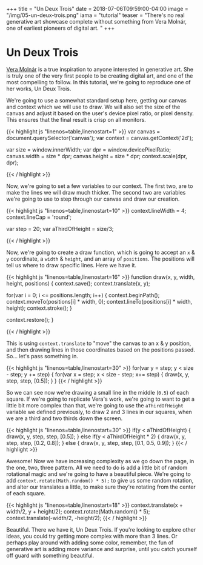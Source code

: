 +++
title = "Un Deux Trois"
date = 2018-07-06T09:59:00-04:00
image = "/img/05-un-deux-trois.png"
iama = "tutorial"
teaser = "There's no real generative art showcase complete without something from Vera Molnár, one of earliest pioneers of digital art. "
+++

# Un Deux Trois

[Vera Molnár](https://en.wikipedia.org/wiki/Vera_Molnar) is a true inspiration to anyone interested in generative art. She is truly one of the very first people to be creating digital art, and one of the most compelling to follow. In this tutorial, we're going to reproduce one of her works, Un Deux Trois.

We're going to use a somewhat standard setup here, getting our canvas and context which we will use to draw. We will also set the size of the canvas and adjust it based on the user's device pixel ratio, or pixel density. This ensures that the final result is crisp on all monitors. 

<div class="tmd-trigger" data-from="0">
{{< highlight js "linenos=table,linenostart=1" >}}
var canvas = document.querySelector('canvas');
var context = canvas.getContext('2d');

var size = window.innerWidth;
var dpr = window.devicePixelRatio;
canvas.width = size * dpr;
canvas.height = size * dpr;
context.scale(dpr, dpr);
  
{{< / highlight >}}
</div>

Now, we're going to set a few variables to our context. The first two, are to make the lines we will draw much thicker. The second two are variables we're going to use to step through our canvas and draw our creation.

<div class="tmd-trigger" data-from="10">
{{< highlight js "linenos=table,linenostart=10" >}}
context.lineWidth = 4;
context.lineCap = 'round';

var step = 20;
var aThirdOfHeight = size/3;
  
{{< / highlight >}}
</div>

Now, we're going to create a draw function, which is going to accept an `x` & `y` coordinate, a `width` & `height`, and an array of `positions`. The positions will tell us where to draw specific lines. Here we have it.

<div class="tmd-trigger" data-from="16">
{{< highlight js "linenos=table,linenostart=16" >}}
function draw(x, y, width, height, positions) {
  context.save();
  context.translate(x, y);
  
  for(var i = 0; i <= positions.length; i++) {
    context.beginPath();
    context.moveTo(positions[i] * width, 0);
    context.lineTo(positions[i] * width, height);
    context.stroke();
  }

  context.restore();
}
  
{{< / highlight >}}
</div>

This is using `context.translate` to "move" the canvas to an x & y position, and then drawing lines in those coordinates based on the positions passed. So... let's pass something in.

<div class="tmd-trigger" data-from="30">
{{< highlight js "linenos=table,linenostart=30" >}}
for(var y = step; y < size - step; y += step) {
  for(var x = step; x < size - step; x+= step) {
    draw(x, y, step, step, [0.5]);      
  }
}
{{< / highlight >}}
</div>

So we can see now we're drawing a small line in the middle (`0.5`) of each square. If we're going to replicate Vera's work, we're going to want to get a little bit more complex than that, we're going to use the `aThirdOfHeight` variable we defined previously, to draw 2 and 3 lines in our squares, when we are a third and two thirds down the screen. 

<div class="tmd-trigger" data-from="32" data-to="33">
{{< highlight js "linenos=table,linenostart=30" >}}
    if(y < aThirdOfHeight) {
      draw(x, y, step, step, [0.5]);   
    } else if(y < aThirdOfHeight * 2) {
      draw(x, y, step, step, [0.2, 0.8]);      
    } else {
      draw(x, y, step, step, [0.1, 0.5, 0.9]);      
    }
{{< / highlight >}}
</div>

Awesome! Now we have increasing complexity as we go down the page, in the one, two, three pattern. All we need to do is add a little bit of random rotational magic and we're going to have a beautiful piece. We're going to add `context.rotate(Math.random() * 5);` to give us some random rotation, and alter our translates a little, to make sure they're rotating from the center of each square.

<div class="tmd-trigger" data-from="18" data-to="19">
{{< highlight js "linenos=table,linenostart=18" >}}
  context.translate(x + width/2, y + height/2);
  context.rotate(Math.random() * 5);
  context.translate(-width/2, -height/2);
{{< / highlight >}}
</div>

Beautiful. There we have it, Un Deux Trois. If you're looking to explore other ideas, you could try getting more complex with more than 3 lines. Or perhaps play around with adding some color, remember, the fun of generative art is adding more variance and surprise, until you catch yourself off guard with something beautiful.
